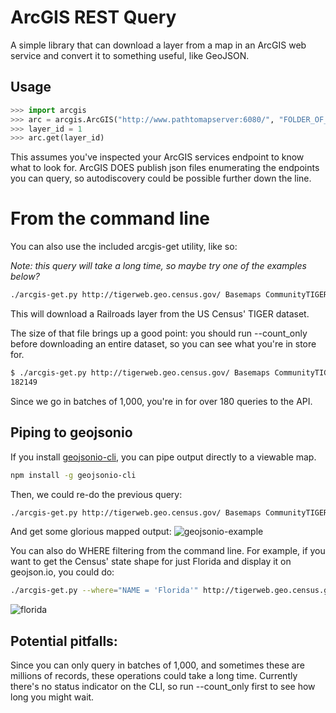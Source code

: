 # ArcGIS REST Query 

A simple library that can download a layer from a map in an 
ArcGIS web service and convert it to something useful,
like GeoJSON.

## Usage

```python
>>> import arcgis
>>> arc = arcgis.ArcGIS("http://www.pathtomapserver:6080/", "FOLDER_OF_PROJECTS", "MAP_DATA_I_WANT")
>>> layer_id = 1
>>> arc.get(layer_id)
```

This assumes you've inspected your ArcGIS services endpoint to know what to look for.
ArcGIS DOES publish json files enumerating the endpoints you can query, so autodiscovery
could be possible further down the line.

# From the command line

You can also use the included arcgis-get utility, like so:

*Note: this query will take a long time, so maybe try one of the examples below?*
```bash
./arcgis-get.py http://tigerweb.geo.census.gov/ Basemaps CommunityTIGER 9 > ~/Desktop/railroads.geojson
```

This will download a Railroads layer from the US Census' TIGER dataset. 

The size of that file brings up a good point: you should run --count_only before downloading an entire dataset, so you can see what you're in store for. 

```bash
$ ./arcgis-get.py http://tigerweb.geo.census.gov/ Basemaps CommunityTIGER 9 --count_only
182149
```
Since we go in batches of 1,000, you're in for over 180 queries to the API.

## Piping to geojsonio

If you install [geojsonio-cli](https://github.com/mapbox/geojsonio-cli/), you can pipe output directly to a viewable map.

```bash
npm install -g geojsonio-cli
```

Then, we could re-do the previous query:

```bash
./arcgis-get.py http://tigerweb.geo.census.gov/ Basemaps CommunityTIGER 9 | geojsonio
```

And get some glorious mapped output: 
![geojsonio-example](https://cloud.githubusercontent.com/assets/20067/4998565/6be2e4f8-69a7-11e4-8aa1-d735bd1a7dac.png)

You can also do WHERE filtering from the command line. For example, if you want to get the Census' state shape for just Florida
and display it on geojson.io, you could do:

```bash
./arcgis-get.py --where="NAME = 'Florida'" http://tigerweb.geo.census.gov/ Basemaps CommunityTIGER 28 | geojsonio
```
![florida](https://cloud.githubusercontent.com/assets/20067/5001808/ee233ff6-69c7-11e4-9c3e-245aba847bb5.png)

## Potential pitfalls:

Since you can only query in batches of 1,000, and sometimes these are millions of records, these operations could take a long time. Currently there's no status indicator on the CLI, so run --count_only first to see how long you might wait.
